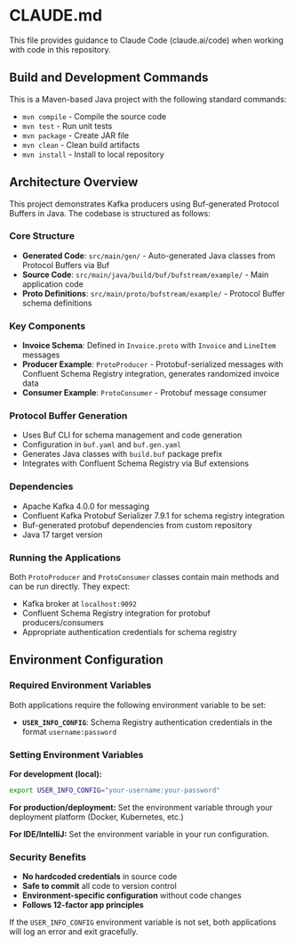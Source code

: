 # CLAUDE.md

This file provides guidance to Claude Code (claude.ai/code) when working with code in this repository.

## Build and Development Commands

This is a Maven-based Java project with the following standard commands:

- `mvn compile` - Compile the source code
- `mvn test` - Run unit tests
- `mvn package` - Create JAR file
- `mvn clean` - Clean build artifacts
- `mvn install` - Install to local repository

## Architecture Overview

This project demonstrates Kafka producers using Buf-generated Protocol Buffers in Java. The codebase is structured as follows:

### Core Structure
- **Generated Code**: `src/main/gen/` - Auto-generated Java classes from Protocol Buffers via Buf
- **Source Code**: `src/main/java/build/buf/bufstream/example/` - Main application code
- **Proto Definitions**: `src/main/proto/bufstream/example/` - Protocol Buffer schema definitions

### Key Components
- **Invoice Schema**: Defined in `Invoice.proto` with `Invoice` and `LineItem` messages
- **Producer Example**: `ProtoProducer` - Protobuf-serialized messages with Confluent Schema Registry integration, generates randomized invoice data
- **Consumer Example**: `ProtoConsumer` - Protobuf message consumer

### Protocol Buffer Generation
- Uses Buf CLI for schema management and code generation
- Configuration in `buf.yaml` and `buf.gen.yaml`
- Generates Java classes with `build.buf` package prefix
- Integrates with Confluent Schema Registry via Buf extensions

### Dependencies
- Apache Kafka 4.0.0 for messaging
- Confluent Kafka Protobuf Serializer 7.9.1 for schema registry integration
- Buf-generated protobuf dependencies from custom repository
- Java 17 target version

### Running the Applications
Both `ProtoProducer` and `ProtoConsumer` classes contain main methods and can be run directly. They expect:
- Kafka broker at `localhost:9092`
- Confluent Schema Registry integration for protobuf producers/consumers
- Appropriate authentication credentials for schema registry

## Environment Configuration

### Required Environment Variables

Both applications require the following environment variable to be set:

- **`USER_INFO_CONFIG`**: Schema Registry authentication credentials in the format `username:password`

### Setting Environment Variables

**For development (local):**
```bash
export USER_INFO_CONFIG="your-username:your-password"
```

**For production/deployment:**
Set the environment variable through your deployment platform (Docker, Kubernetes, etc.)

**For IDE/IntelliJ:**
Set the environment variable in your run configuration.

### Security Benefits

- **No hardcoded credentials** in source code
- **Safe to commit** all code to version control
- **Environment-specific configuration** without code changes
- **Follows 12-factor app principles**

If the `USER_INFO_CONFIG` environment variable is not set, both applications will log an error and exit gracefully.